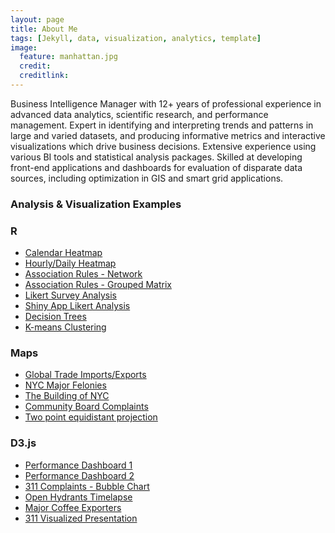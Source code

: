 ```yaml
---
layout: page
title: About Me
tags: [Jekyll, data, visualization, analytics, template]
image:
  feature: manhattan.jpg
  credit: 
  creditlink: 
---
```


Business Intelligence Manager with 12+ years of professional experience in advanced data analytics, scientific research, and performance management. Expert in identifying and interpreting trends and patterns in large and varied datasets, and producing informative metrics and interactive visualizations which drive business decisions. Extensive experience using various BI tools and statistical analysis packages. Skilled at developing front-end applications and dashboards for evaluation of disparate data sources, including optimization in GIS and smart grid applications. 


### Analysis & Visualization Examples

### R

* <a href="https://raw.githubusercontent.com/timothymartin76/Calendar_Heatmaps/master/heatmap.PNG" target="_blank">Calendar Heatmap</a>
* <a href="https://raw.githubusercontent.com/timothymartin76/R_Heatmaps/master/heatmap.PNG" target="_blank">Hourly/Daily Heatmap</a>
* <a href="https://raw.githubusercontent.com/timothymartin76/SS_LastMin/gh-pages/net.PNG" target="_blank">Association Rules - Network</a>
* <a href="https://raw.githubusercontent.com/timothymartin76/Market_Basket/master/grouped.PNG" target="_blank">Association Rules - Grouped Matrix</a>
* <a href="https://raw.githubusercontent.com/timothymartin76/R-Likert-Survey/master/R_Likert_Survey_screenshot.png" target="_blank">Likert Survey Analysis</a>
* <a href="http://timothymartin76.github.io/Likert-Survey-Shiny/" target="_blank">Shiny App Likert Analysis</a>
* <a href="https://raw.githubusercontent.com/timothymartin76/Decision_Trees/master/tree2.PNG" target="_blank">Decision Trees</a>
* <a href="https://raw.githubusercontent.com/timothymartin76/K_Means_Clustering/master/cluster_2.PNG" target="_blank">K-means Clustering</a>

### Maps

* <a href="http://timothymartin76.github.io/MAPS/Global_Trade/#Imports" target="_blank">Global Trade Imports/Exports</a>
* <a href="http://timothymartin76.github.io/CMBD_Felony/combined" target="_blank">NYC Major Felonies</a>
* <a href="https://vimeo.com/137822077" target="_blank">The Building of NYC</a>
* <a href="http://timothymartin76.github.io/Community_Board_Profiles_311/" target="_blank">Community Board Complaints</a>
* <a href="http://timothymartin76.github.io/MAPS/Two_Point_Equidistant.html" target="_blank">Two point equidistant projection</a>

### D3.js

* <a href="http://timothymartin76.github.io/Performance_Dashboard_2/" target="_blank">Performance Dashboard 1</a>
* <a href="http://timothymartin76.github.io/Dashboard-D3/" target="_blank">Performance Dashboard 2</a>
* <a href="http://nyc311bi.github.io/SR_Bubble/" target="_blank">311 Complaints - Bubble Chart</a>
* <a href="http://timothymartin76.github.io/Hydrant_Complaints_Timelapse/" target="_blank">Open Hydrants Timelapse</a>
* <a href="http://timothymartin76.github.io/SS_LastMin/examples/coffee" target="_blank">Major Coffee Exporters</a>
* <a href="http://timothymartin76.github.io/Visualized_Draft" target="_blank">311 Visualized Presentation</a>



